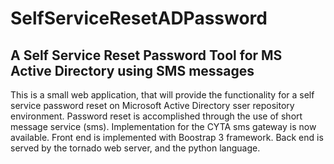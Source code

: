 # SelfServiceResetADPassword
A Self Service Reset Password Tool for MS Active Directory using SMS messages
-----------------------------------------------------------------------------
This is a small web application, that will provide the functionality for a self service password reset on Microsoft Active Directory
sser repository environment.
Password reset is accomplished through the use of short message service (sms). Implementation for the CYTA sms gateway is now available.
Front end is implemented with Boostrap 3 framework. Back end is served by the tornado web server, and the python language.

